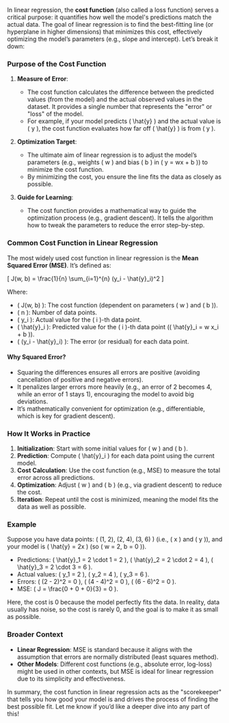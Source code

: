In linear regression, the **cost function** (also called a loss function) serves a critical purpose: it quantifies how well the model's predictions match the actual data. The goal of linear regression is to find the best-fitting line (or hyperplane in higher dimensions) that minimizes this cost, effectively optimizing the model’s parameters (e.g., slope and intercept). Let’s break it down:

### Purpose of the Cost Function

1. **Measure of Error**:

   - The cost function calculates the difference between the predicted values (from the model) and the actual observed values in the dataset. It provides a single number that represents the "error" or "loss" of the model.
   - For example, if your model predicts \( \hat{y} \) and the actual value is \( y \), the cost function evaluates how far off \( \hat{y} \) is from \( y \).

2. **Optimization Target**:

   - The ultimate aim of linear regression is to adjust the model’s parameters (e.g., weights \( w \) and bias \( b \) in \( y = wx + b \)) to minimize the cost function.
   - By minimizing the cost, you ensure the line fits the data as closely as possible.

3. **Guide for Learning**:
   - The cost function provides a mathematical way to guide the optimization process (e.g., gradient descent). It tells the algorithm how to tweak the parameters to reduce the error step-by-step.

### Common Cost Function in Linear Regression

The most widely used cost function in linear regression is the **Mean Squared Error (MSE)**. It’s defined as:

\[ J(w, b) = \frac{1}{n} \sum\_{i=1}^{n} (y_i - \hat{y}\_i)^2 \]

Where:

- \( J(w, b) \): The cost function (dependent on parameters \( w \) and \( b \)).
- \( n \): Number of data points.
- \( y_i \): Actual value for the \( i \)-th data point.
- \( \hat{y}\_i \): Predicted value for the \( i \)-th data point (\( \hat{y}\_i = w x_i + b \)).
- \( (y_i - \hat{y}\_i) \): The error (or residual) for each data point.

#### Why Squared Error?

- Squaring the differences ensures all errors are positive (avoiding cancellation of positive and negative errors).
- It penalizes larger errors more heavily (e.g., an error of 2 becomes 4, while an error of 1 stays 1), encouraging the model to avoid big deviations.
- It’s mathematically convenient for optimization (e.g., differentiable, which is key for gradient descent).

### How It Works in Practice

1. **Initialization**: Start with some initial values for \( w \) and \( b \).
2. **Prediction**: Compute \( \hat{y}\_i \) for each data point using the current model.
3. **Cost Calculation**: Use the cost function (e.g., MSE) to measure the total error across all predictions.
4. **Optimization**: Adjust \( w \) and \( b \) (e.g., via gradient descent) to reduce the cost.
5. **Iteration**: Repeat until the cost is minimized, meaning the model fits the data as well as possible.

### Example

Suppose you have data points: \( (1, 2), (2, 4), (3, 6) \) (i.e., \( x \) and \( y \)), and your model is \( \hat{y} = 2x \) (so \( w = 2, b = 0 \)).

- Predictions: \( \hat{y}\_1 = 2 \cdot 1 = 2 \), \( \hat{y}\_2 = 2 \cdot 2 = 4 \), \( \hat{y}\_3 = 2 \cdot 3 = 6 \).
- Actual values: \( y_1 = 2 \), \( y_2 = 4 \), \( y_3 = 6 \).
- Errors: \( (2 - 2)^2 = 0 \), \( (4 - 4)^2 = 0 \), \( (6 - 6)^2 = 0 \).
- MSE: \( J = \frac{0 + 0 + 0}{3} = 0 \).

Here, the cost is 0 because the model perfectly fits the data. In reality, data usually has noise, so the cost is rarely 0, and the goal is to make it as small as possible.

### Broader Context

- **Linear Regression**: MSE is standard because it aligns with the assumption that errors are normally distributed (least squares method).
- **Other Models**: Different cost functions (e.g., absolute error, log-loss) might be used in other contexts, but MSE is ideal for linear regression due to its simplicity and effectiveness.

In summary, the cost function in linear regression acts as the "scorekeeper" that tells you how good your model is and drives the process of finding the best possible fit. Let me know if you’d like a deeper dive into any part of this!

